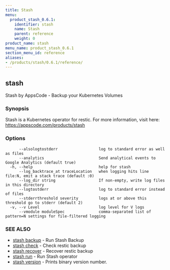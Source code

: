 ```yaml
---
title: Stash
menu:
  product_stash_0.6.1:
    identifier: stash
    name: Stash
    parent: reference
    weight: 0
product_name: stash
menu_name: product_stash_0.6.1
section_menu_id: reference
aliases:
- /products/stash/0.6.1/reference/
---
```


## stash

Stash by AppsCode - Backup your Kubernetes Volumes

### Synopsis


Stash is a Kubernetes operator for restic. For more information, visit here: https://appscode.com/products/stash

### Options

```
      --alsologtostderr                  log to standard error as well as files
      --analytics                        Send analytical events to Google Analytics (default true)
  -h, --help                             help for stash
      --log_backtrace_at traceLocation   when logging hits line file:N, emit a stack trace (default :0)
      --log_dir string                   If non-empty, write log files in this directory
      --logtostderr                      log to standard error instead of files
      --stderrthreshold severity         logs at or above this threshold go to stderr (default 2)
  -v, --v Level                          log level for V logs
      --vmodule moduleSpec               comma-separated list of pattern=N settings for file-filtered logging
```

### SEE ALSO
* [stash backup](/products/stash/0.6.1/reference/stash_backup)	 - Run Stash Backup
* [stash check](/products/stash/0.6.1/reference/stash_check)	 - Check restic backup
* [stash recover](/products/stash/0.6.1/reference/stash_recover)	 - Recover restic backup
* [stash run](/products/stash/0.6.1/reference/stash_run)	 - Run Stash operator
* [stash version](/products/stash/0.6.1/reference/stash_version)	 - Prints binary version number.

